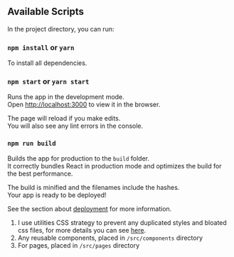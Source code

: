 ## Available Scripts

In the project directory, you can run:

### `npm install` or `yarn`

To install all dependencies.

### `npm start` or `yarn start`

Runs the app in the development mode.<br>
Open [http://localhost:3000](http://localhost:3000) to view it in the browser.

The page will reload if you make edits.<br>
You will also see any lint errors in the console.

### `npm run build`

Builds the app for production to the `build` folder.<br>
It correctly bundles React in production mode and optimizes the build for the best performance.

The build is minified and the filenames include the hashes.<br>
Your app is ready to be deployed!

See the section about [deployment](https://facebook.github.io/create-react-app/docs/deployment) for more information.

1. I use utilities CSS strategy to prevent any duplicated styles and bloated css files, for more details you can see [here](https://blog.usejournal.com/utility-first-css-ridiculously-fast-front-end-development-for-almost-every-design-503130d8fefc).
2. Any reusable components, placed in `/src/components` directory
3. For pages, placed in `/src/pages` directory
